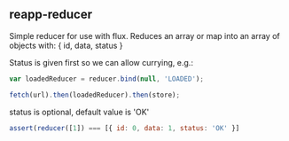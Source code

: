 ## reapp-reducer

Simple reducer for use with flux. Reduces an array or map into an array of objects with:
  { id, data, status }

Status is given first so we can allow currying, e.g.:

```js
var loadedReducer = reducer.bind(null, 'LOADED');

fetch(url).then(loadedReducer).then(store);
```

status is optional, default value is 'OK'

```js
assert(reducer([1]) === [{ id: 0, data: 1, status: 'OK' }]
```
